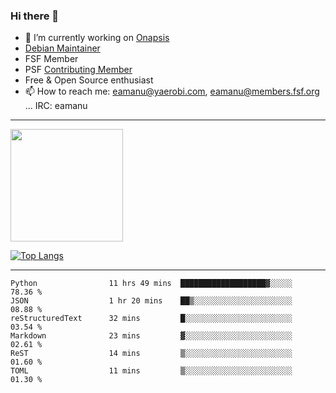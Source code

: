 ### Hi there 👋


- 🔭 I’m currently working on [Onapsis](http://onapsis.com)
- [Debian Maintainer](https://qa.debian.org/developer.php?login=eamanu%40yaerobi.com)
- FSF Member
- PSF [Contributing Member](https://www.python.org/psf/membership/#what-membership-classes-are-there)
- Free & Open Source enthusiast 
- 📫 How to reach me: eamanu@yaerobi.com, eamanu@members.fsf.org ... IRC: eamanu

---

<img height="180em" src="https://github-readme-stats.vercel.app/api?theme=dark&username=eamanu&show_icons=true&hide_border=true&&count_private=true&include_all_commits=true" />

[![Top Langs](https://github-readme-stats.vercel.app/api/top-langs/?theme=dark&username=eamanu&layout=compact)](https://github.com/anuraghazra/github-readme-stats)

---

<!--START_SECTION:waka-->

```text
Python                11 hrs 49 mins  ███████████████████▓░░░░░   78.36 %
JSON                  1 hr 20 mins    ██▒░░░░░░░░░░░░░░░░░░░░░░   08.88 %
reStructuredText      32 mins         █░░░░░░░░░░░░░░░░░░░░░░░░   03.54 %
Markdown              23 mins         ▓░░░░░░░░░░░░░░░░░░░░░░░░   02.61 %
ReST                  14 mins         ▒░░░░░░░░░░░░░░░░░░░░░░░░   01.60 %
TOML                  11 mins         ▒░░░░░░░░░░░░░░░░░░░░░░░░   01.30 %
```

<!--END_SECTION:waka-->
